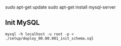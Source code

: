 sudo apt-get update
sudo apt-get install mysql-server

## Init MySQL
`mysql -h localhost -u root -p < ./setup/deploy_00.00.001_init_schema.sql`
